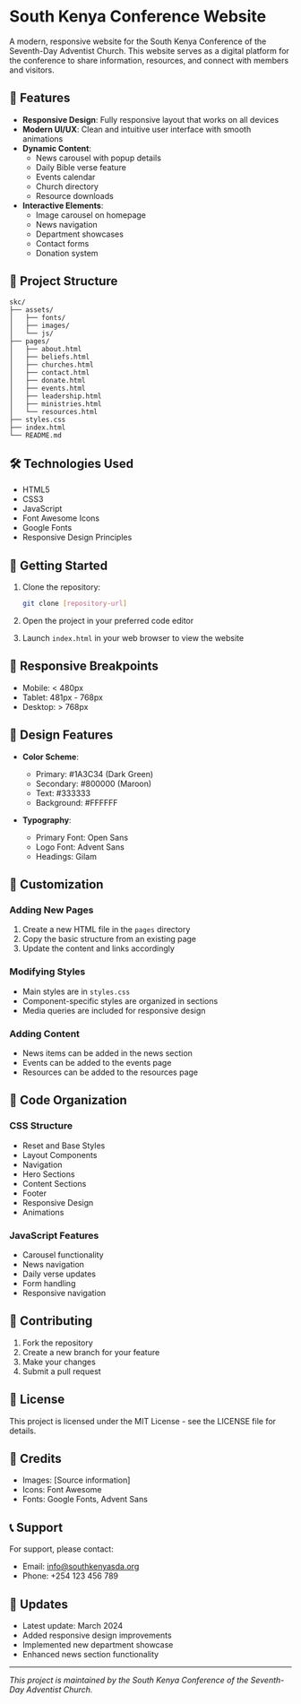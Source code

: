 # South Kenya Conference Website

A modern, responsive website for the South Kenya Conference of the Seventh-Day Adventist Church. This website serves as a digital platform for the conference to share information, resources, and connect with members and visitors.

## 🌟 Features

- **Responsive Design**: Fully responsive layout that works on all devices
- **Modern UI/UX**: Clean and intuitive user interface with smooth animations
- **Dynamic Content**: 
  - News carousel with popup details
  - Daily Bible verse feature
  - Events calendar
  - Church directory
  - Resource downloads
- **Interactive Elements**:
  - Image carousel on homepage
  - News navigation
  - Department showcases
  - Contact forms
  - Donation system

## 📁 Project Structure

```
skc/
├── assets/
│   ├── fonts/
│   ├── images/
│   └── js/
├── pages/
│   ├── about.html
│   ├── beliefs.html
│   ├── churches.html
│   ├── contact.html
│   ├── donate.html
│   ├── events.html
│   ├── leadership.html
│   ├── ministries.html
│   └── resources.html
├── styles.css
├── index.html
└── README.md
```

## 🛠️ Technologies Used

- HTML5
- CSS3
- JavaScript
- Font Awesome Icons
- Google Fonts
- Responsive Design Principles

## 🚀 Getting Started

1. Clone the repository:
   ```bash
   git clone [repository-url]
   ```

2. Open the project in your preferred code editor

3. Launch `index.html` in your web browser to view the website

## 📱 Responsive Breakpoints

- Mobile: < 480px
- Tablet: 481px - 768px
- Desktop: > 768px

## 🎨 Design Features

- **Color Scheme**:
  - Primary: #1A3C34 (Dark Green)
  - Secondary: #800000 (Maroon)
  - Text: #333333
  - Background: #FFFFFF

- **Typography**:
  - Primary Font: Open Sans
  - Logo Font: Advent Sans
  - Headings: Gilam

## 🔧 Customization

### Adding New Pages
1. Create a new HTML file in the `pages` directory
2. Copy the basic structure from an existing page
3. Update the content and links accordingly

### Modifying Styles
- Main styles are in `styles.css`
- Component-specific styles are organized in sections
- Media queries are included for responsive design

### Adding Content
- News items can be added in the news section
- Events can be added to the events page
- Resources can be added to the resources page

## 📝 Code Organization

### CSS Structure
- Reset and Base Styles
- Layout Components
- Navigation
- Hero Sections
- Content Sections
- Footer
- Responsive Design
- Animations

### JavaScript Features
- Carousel functionality
- News navigation
- Daily verse updates
- Form handling
- Responsive navigation

## 🤝 Contributing

1. Fork the repository
2. Create a new branch for your feature
3. Make your changes
4. Submit a pull request

## 📄 License

This project is licensed under the MIT License - see the LICENSE file for details.

## 👥 Credits

- Images: [Source information]
- Icons: Font Awesome
- Fonts: Google Fonts, Advent Sans

## 📞 Support

For support, please contact:
- Email: info@southkenyasda.org
- Phone: +254 123 456 789

## 🔄 Updates

- Latest update: March 2024
- Added responsive design improvements
- Implemented new department showcase
- Enhanced news section functionality

---

*This project is maintained by the South Kenya Conference of the Seventh-Day Adventist Church.* 